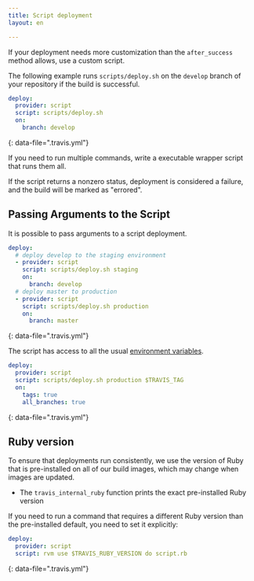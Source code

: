 ```yaml
---
title: Script deployment
layout: en

---
```


If your deployment needs more customization than the `after_success` method allows,
use a custom script.

The following example runs `scripts/deploy.sh` on the `develop` branch of your repository if the build is successful.

```yaml
deploy:
  provider: script
  script: scripts/deploy.sh
  on:
    branch: develop
```
{: data-file=".travis.yml"}

If you need to run multiple commands, write a executable wrapper script that runs them all.

If the script returns a nonzero status, deployment is considered
a failure, and the build will be marked as "errored".

## Passing Arguments to the Script

It is possible to pass arguments to a script deployment.

```yaml
deploy:
  # deploy develop to the staging environment
  - provider: script
    script: scripts/deploy.sh staging
    on:
      branch: develop
  # deploy master to production
  - provider: script
    script: scripts/deploy.sh production
    on:
      branch: master
```
{: data-file=".travis.yml"}

The script has access to all the usual [environment variables](/user/environment-variables/#Default-Environment-Variables).

```yaml
deploy:
  provider: script
  script: scripts/deploy.sh production $TRAVIS_TAG
  on:
    tags: true
    all_branches: true
```
{: data-file=".travis.yml"}

## Ruby version

To ensure that deployments run consistently, we use the version of Ruby that is
pre-installed on all of our build images, which may change when images are updated.

* The `travis_internal_ruby` function prints the exact pre-installed Ruby version

If you need to run a command that requires a different Ruby version than the
pre-installed default, you need to set it explicitly:

```yaml
deploy:
  provider: script
  script: rvm use $TRAVIS_RUBY_VERSION do script.rb
```
{: data-file=".travis.yml"}

